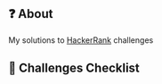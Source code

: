 ## :question: About
My solutions to [HackerRank](https://www.hackingwithswift.com/store/swift-coding-challenges) challenges

## :blue_book: Challenges Checklist
